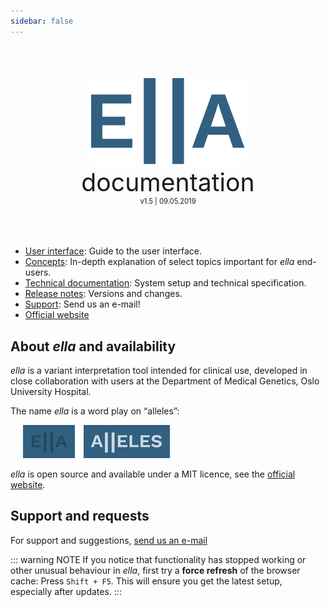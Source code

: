 ```yaml
---
sidebar: false
---
```


<div style="text-align: center;padding-top: 50px;padding-bottom: 50px">
	<img width="250px;" src="./logo_blue.svg">
	<div style="font-size: 280%;">documentation</div>
	<div style="font-size: 80%;">v1.5 | 09.05.2019</div>
</div>

- [User interface](/manual/): Guide to the user interface.
- [Concepts](/concepts/): In-depth explanation of select topics important for *ella* end-users.
- [Technical documentation](/technical/): System setup and technical specification.
- [Release notes](/releasenotes/): Versions and changes.
- [Support](#support-and-requests): Send us an e-mail!
- [Official website](http://allel.es)

## About *ella* and availability

*ella* is a variant interpretation tool intended for clinical use, developed in close collaboration with users at the Department of Medical Genetics, Oslo University Hospital. 

The name *ella* is a word play on “alleles”:

<div style="text-indent: 4%;">
	<img src="./manual/img/logo_explanation.png">
</div>

*ella* is open source and available under a MIT licence, see the [official website](http://allel.es).

## Support and requests

For support and suggestions, [send us an e-mail](ma&#105;lt&#111;&#58;&#101;%6&#67;la&#37;2&#68;s&#117;pport&#64;m&#101;&#100;i&#115;&#105;&#110;&#46;%75i%&#54;F&#46;n%&#54;F)

::: warning NOTE
If you notice that functionality has stopped working or other unusual behaviour in *ella*, first try a **force refresh** of the browser cache: Press `Shift + F5`. This will ensure you get the latest setup, especially after updates.
:::

